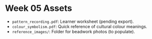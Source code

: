 # Week 05 Assets

- `pattern_recording.pdf`: Learner worksheet (pending export).
- `colour_symbolism.pdf`: Quick reference of cultural colour meanings.
- `reference_images/`: Folder for beadwork photos (to populate).
